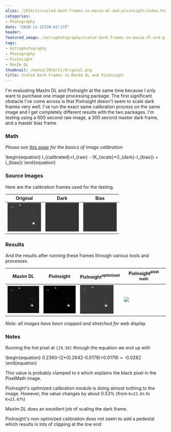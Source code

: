 ```yaml
---
alias: /2010/11/scaled-dark-frames-in-maxim-dl-and-pixinsight/index.html
categories:
- Photography
date: "2010-11-15T20:43:17Z"
header:
featured_image: /astrophotography/scaled-dark-frames-in-maxim-dl-and-pixinsight/teaser.png
tags:
- Astrophotography
- Photography
- PixInsight
- MaxIm DL
thumbnail: /media/2010/11/Original.png
title: Scaled Dark Frames in MaxIm DL and PixInsight
---
```


<script type="text/javascript"
  src="https://cdn.mathjax.org/mathjax/latest/MathJax.js?config=TeX-AMS-MML_HTMLorMML">
</script>

I'm evaluating MaxIm DL and PixInsight at the same time because I only want to purchase one image processing package.  The first significant obstacle I've come across is that PixInsight doesn't seem to scale dark frames very well.  I've run the exact same calibration process on the same image and I get completely different results with the two packages.  I'm testing using a 600 second raw image, a 300 second master dark frame, and a master bias frame.

### Math

*Please see [this page](http://www.astrophoto.net/calibration.htm) for the basics of image calibration*

<div>
\begin{equation}
   I_{calibrated}=I_{raw} - (K_{scale}*(I_{dark}-I_{bias}) + I_{bias})
\end{equation}
</div>

### Source Images

Here are the calibration frames used for the testing.

| Original          | Dark                               | Bias                          |
| ----------------- | ---------------------------------- | ----------------------------- |
| ![](Original.png) | ![](ST8300-Dark-300s-Bin1-15C.png) | ![](ST8300-Bias-Bin1-15C.png) |


### Results

And the results after running these frames through various tools and processes.

| MaxIm DL                 | PixInsight                         | PixInsight<sup>optimized</sup> | PixInsight<sup>pixel math<sup> |
| ------------------------ | ---------------------------------- | ------------------------------ | ------------------------------ |
| ![](MaximCalibrated.png) | ![](PixInsightCalibratedNoOpt.png) | ![](PixInsightCalibrated.png)  | ![](PixelMath.png)             |

*Note: all images have been cropped and stretched for web display*


### Notes

Running the hot pixel at `[29,59]` through the equation we end up with

<div>
\begin{equation}
    0.2360-(2*(0.2642-0.0179)+0.0179) = -0.0282
\end{equation}
</div>

This value is probably clamped to `0` which explains the black pixel in the PixelMath image.

PixInsight's optimized calibration module is doing almost nothing to the image.  However, the value changes by about 0.53% (from `K=23.6%` to `K=23.07%`)

MaxIm DL does an excellent job of scaling the dark frame.

PixInsight's non-optimized calibration does not seem to add a pedestal which results in lots of clipping at the low end
